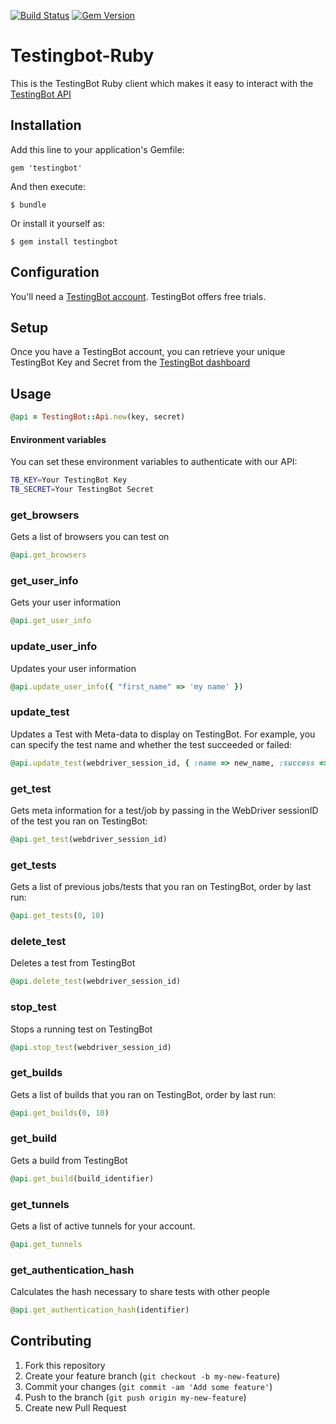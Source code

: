 [![Build Status](https://travis-ci.org/testingbot/testingbot_ruby.png)](https://travis-ci.org/testingbot/testingbot_ruby)
[![Gem Version](https://badge.fury.io/rb/testingbot.svg)](https://badge.fury.io/rb/testingbot)

# Testingbot-Ruby

This is the TestingBot Ruby client which makes it easy to 
interact with the [TestingBot API](https://testingbot.com/support/api)

## Installation

Add this line to your application's Gemfile:

    gem 'testingbot'

And then execute:

    $ bundle

Or install it yourself as:

    $ gem install testingbot


## Configuration

You'll need a [TestingBot account](https://testingbot.com).  TestingBot offers free trials.

## Setup

Once you have a TestingBot account, you can retrieve your unique TestingBot Key and Secret from the [TestingBot dashboard](https://testingbot.com/members)

## Usage

```ruby
@api = TestingBot::Api.new(key, secret)
```

#### Environment variables
You can set these environment variables to authenticate with our API:

```bash
TB_KEY=Your TestingBot Key
TB_SECRET=Your TestingBot Secret
```

### get_browsers
Gets a list of browsers you can test on

```ruby
@api.get_browsers
```

### get_user_info
Gets your user information

```ruby
@api.get_user_info
```

### update_user_info
Updates your user information

```ruby
@api.update_user_info({ "first_name" => 'my name' })
```

### update_test
Updates a Test with Meta-data to display on TestingBot.
For example, you can specify the test name and whether the test succeeded or failed:

```ruby
@api.update_test(webdriver_session_id, { :name => new_name, :success => true })
```

### get_test
Gets meta information for a test/job by passing in the WebDriver sessionID of the test you ran on TestingBot:

```ruby
@api.get_test(webdriver_session_id)
```

### get_tests
Gets a list of previous jobs/tests that you ran on TestingBot, order by last run:

```ruby
@api.get_tests(0, 10)
```

### delete_test
Deletes a test from TestingBot

```ruby
@api.delete_test(webdriver_session_id)
```

### stop_test
Stops a running test on TestingBot

```ruby
@api.stop_test(webdriver_session_id)
```

### get_builds
Gets a list of builds that you ran on TestingBot, order by last run:

```ruby
@api.get_builds(0, 10)
```

### get_build
Gets a build from TestingBot

```ruby
@api.get_build(build_identifier)
```

### get_tunnels
Gets a list of active tunnels for your account.

```ruby
@api.get_tunnels
```

### get_authentication_hash
Calculates the hash necessary to share tests with other people

```ruby
@api.get_authentication_hash(identifier)
```

## Contributing

1. Fork this repository
2. Create your feature branch (`git checkout -b my-new-feature`)
3. Commit your changes (`git commit -am 'Add some feature'`)
4. Push to the branch (`git push origin my-new-feature`)
5. Create new Pull Request

